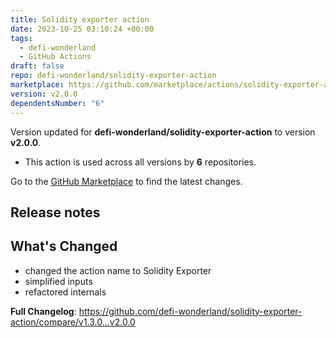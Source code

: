 ```yaml
---
title: Solidity exporter action
date: 2023-10-25 03:10:24 +00:00
tags:
  - defi-wonderland
  - GitHub Actions
draft: false
repo: defi-wonderland/solidity-exporter-action
marketplace: https://github.com/marketplace/actions/solidity-exporter-action
version: v2.0.0
dependentsNumber: "6"
---
```



Version updated for **defi-wonderland/solidity-exporter-action** to version **v2.0.0**.
- This action is used across all versions by **6** repositories.

Go to the [GitHub Marketplace](https://github.com/marketplace/actions/solidity-exporter-action) to find the latest changes.

## Release notes

## What's Changed
- changed the action name to Solidity Exporter
- simplified inputs
- refactored internals

**Full Changelog**: https://github.com/defi-wonderland/solidity-exporter-action/compare/v1.3.0...v2.0.0

